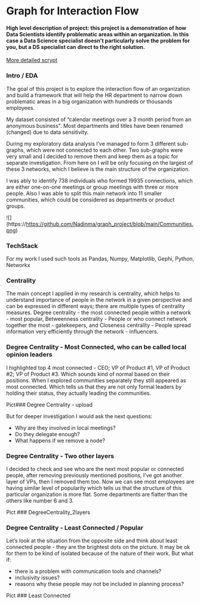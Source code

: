 # Graph for Interaction Flow

#### High level description of project: this project is a demonstration of how Data Scientists identify problematic areas within an organization. In this case a Data Science specialist doesn’t particularly solve the problem for you, but a DS specialist can direct to the right solution. 

[More detailed scrypt](https://github.com/Nadinma/graph_project/blob/main/graph_serach_project.ipynb)

### Intro / EDA

The goal of this project is to explore the interaction flow of an organization and build a framework that will help the HR department to narrow down problematic areas in a big organization with hundreds or thousands employees.

My dataset consisted of “calendar meetings over a 3 month period from an anonymous business". Most departments and titles have been renamed (changed) due to data sensitivity.  

During my exploratory data analysis I’ve managed to form 3 different sub-graphs, which were not connected to each other. Two sub-graphs were very small and I decided to remove them and keep them as a topic for separate investigation. From here on I will be only focusing on the largest of these 3 networks, which I believe is the main structure of the organization.

I was ably to identify 738 individuals who formed 19935 connections, which are either one-on-one meetings or group meetings with three or more people. Also I was able to split this main network  into 11 smaller communities, which could be considered as departments or product groups. 

![] (https://https://github.com/Nadinma/graph_project/blob/main/Communities.png)


### TechStack 
For my work I used such tools as Pandas, Numpy, Matplotlib, Gephi, Python, Networkx

### Centrality
The main concept I applied in my research is centrality, which helps to understand  importance of people in the network in a given perspective and can be expressed in different ways; there are multiple types of centrality measures. 
Degree centrality - the most connected people within a network - most popular, 
Betweenness centrality -  People or who connect network together the most - gatekeepers, and 
Closeness centrality - People spread information very efficiently through the network - influencers. 

### Degree Centrality - Most Connected, who can be called local opinion leaders
I highlighted top 4 most connected - CEO; VP of Product #1, VP of Product #2; VP of Product #3. Which sounds kind of normal based on their positions. When I explored communities separately they still appeared as most connected. Which tells us that they are not only formal leaders by holding their status, they actually leading the communities. 

Pict### Degree Centrality - upload

But for deeper investigation I would ask the next questions: 
- Why are they involved in local meetings?
- Do they delegate enough?
- What happens if we remove a node? 

### Degree Centrality - Two other layers 
I decided to check and see who are the next most popular or connected people, after removing previously mentioned positions, I’ve got another layer of VPs, then I removed them too. Now we can see most employees are having similar level of popularity which tells us that the structure of this particular organization is more flat. Some departments are flatter than the others like number 6 and 3. 

Pict ###  DegreeCentrality_2layers

### Degree Centrality - Least Connected / Popular
Let’s look at the situation from the opposite side and think about least connected people - they are the brightest dots on the picture. 
It may be ok for them to be kind of isolated because of the nature of their work. 
But what if: 
- there is a problem with communication tools and channels?
- inclusivity issues?
- reasons why these people may not be included in planning process?

Pict ### Least Connected


